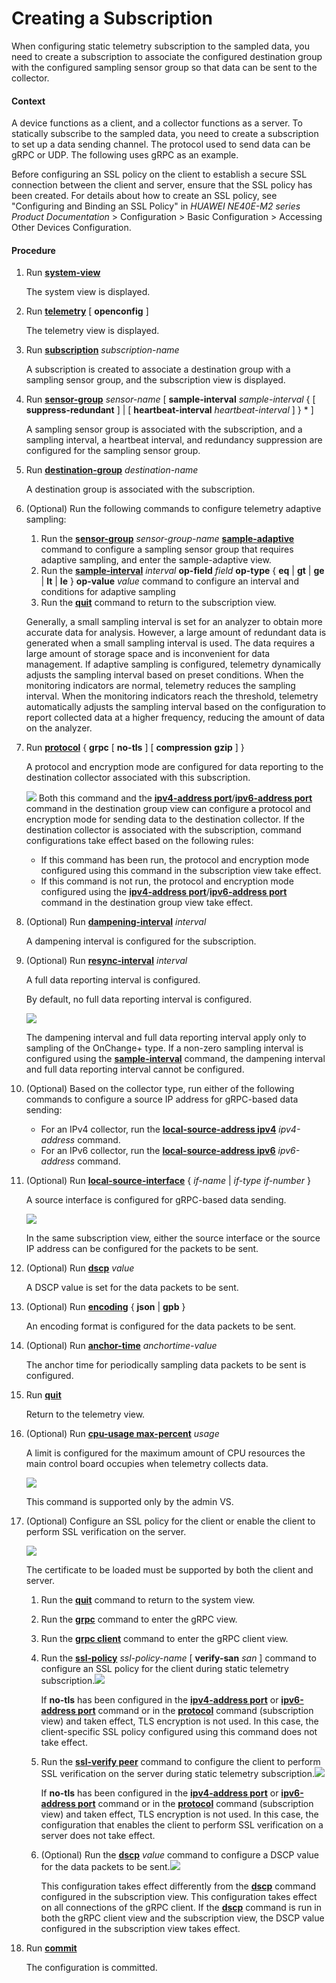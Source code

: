 Creating a Subscription
=======================

When configuring static telemetry subscription to the sampled data, you need to create a subscription to associate the configured destination group with the configured sampling sensor group so that data can be sent to the collector.

#### Context

A device functions as a client, and a collector functions as a server. To statically subscribe to the sampled data, you need to create a subscription to set up a data sending channel. The protocol used to send data can be gRPC or UDP. The following uses gRPC as an example.

Before configuring an SSL policy on the client to establish a secure SSL connection between the client and server, ensure that the SSL policy has been created. For details about how to create an SSL policy, see "Configuring and Binding an SSL Policy" in *HUAWEI NE40E-M2 series Product Documentation* > Configuration > Basic Configuration > Accessing Other Devices Configuration.


#### Procedure

1. Run [**system-view**](cmdqueryname=system-view)
   
   
   
   The system view is displayed.
2. Run [**telemetry**](cmdqueryname=telemetry) [ **openconfig** ]
   
   
   
   The telemetry view is displayed.
3. Run [**subscription**](cmdqueryname=subscription) *subscription-name*
   
   
   
   A subscription is created to associate a destination group with a sampling sensor group, and the subscription view is displayed.
4. Run [**sensor-group**](cmdqueryname=sensor-group) *sensor-name* [ **sample-interval** *sample-interval* { [ **suppress-redundant** ] | [ **heartbeat-interval** *heartbeat-interval* ] } \* ]
   
   
   
   A sampling sensor group is associated with the subscription, and a sampling interval, a heartbeat interval, and redundancy suppression are configured for the sampling sensor group.
5. Run [**destination-group**](cmdqueryname=destination-group) *destination-name*
   
   
   
   A destination group is associated with the subscription.
6. (Optional) Run the following commands to configure telemetry adaptive sampling:
   1. Run the [**sensor-group**](cmdqueryname=sensor-group) *sensor-group-name* [**sample-adaptive**](cmdqueryname=sample-adaptive) command to configure a sampling sensor group that requires adaptive sampling, and enter the sample-adaptive view.
   2. Run the [**sample-interval**](cmdqueryname=sample-interval) *interval* **op-field** *field* **op-type** { **eq** | **gt** | **ge** | **lt** | **le** } **op-value** *value* command to configure an interval and conditions for adaptive sampling
   3. Run the [**quit**](cmdqueryname=quit) command to return to the subscription view.
   
   
   
   Generally, a small sampling interval is set for an analyzer to obtain more accurate data for analysis. However, a large amount of redundant data is generated when a small sampling interval is used. The data requires a large amount of storage space and is inconvenient for data management. If adaptive sampling is configured, telemetry dynamically adjusts the sampling interval based on preset conditions. When the monitoring indicators are normal, telemetry reduces the sampling interval. When the monitoring indicators reach the threshold, telemetry automatically adjusts the sampling interval based on the configuration to report collected data at a higher frequency, reducing the amount of data on the analyzer.
7. Run [**protocol**](cmdqueryname=protocol) { **grpc** [ **no-tls** ] [ **compression** **gzip** ] }
   
   
   
   A protocol and encryption mode are configured for data reporting to the destination collector associated with this subscription.
   
   
   
   ![](../../../../public_sys-resources/note_3.0-en-us.png) Both this command and the [**ipv4-address port**](cmdqueryname=ipv4-address+port)/[**ipv6-address port**](cmdqueryname=ipv6-address+port) command in the destination group view can configure a protocol and encryption mode for sending data to the destination collector. If the destination collector is associated with the subscription, command configurations take effect based on the following rules:
   * If this command has been run, the protocol and encryption mode configured using this command in the subscription view take effect.
   * If this command is not run, the protocol and encryption mode configured using the [**ipv4-address port**](cmdqueryname=ipv4-address+port)/[**ipv6-address port**](cmdqueryname=ipv6-address+port) command in the destination group view take effect.
8. (Optional) Run [**dampening-interval**](cmdqueryname=dampening-interval) *interval*
   
   
   
   A dampening interval is configured for the subscription.
9. (Optional) Run [**resync-interval**](cmdqueryname=resync-interval) *interval*
   
   
   
   A full data reporting interval is configured.
   
   
   
   By default, no full data reporting interval is configured.
   
   ![](../../../../public_sys-resources/note_3.0-en-us.png) 
   
   The dampening interval and full data reporting interval apply only to sampling of the OnChange+ type. If a non-zero sampling interval is configured using the [**sample-interval**](cmdqueryname=sample-interval) command, the dampening interval and full data reporting interval cannot be configured.
10. (Optional) Based on the collector type, run either of the following commands to configure a source IP address for gRPC-based data sending:
    
    
    * For an IPv4 collector, run the [**local-source-address ipv4**](cmdqueryname=local-source-address+ipv4) *ipv4-address* command.
    * For an IPv6 collector, run the [**local-source-address ipv6**](cmdqueryname=local-source-address+ipv6) *ipv6-address* command.
11. (Optional) Run [**local-source-interface**](cmdqueryname=local-source-interface) { *if-name* | *if-type* *if-number* }
    
    
    
    A source interface is configured for gRPC-based data sending.
    
    
    
    ![](../../../../public_sys-resources/note_3.0-en-us.png) 
    
    In the same subscription view, either the source interface or the source IP address can be configured for the packets to be sent.
12. (Optional) Run [**dscp**](cmdqueryname=dscp) *value*
    
    
    
    A DSCP value is set for the data packets to be sent.
13. (Optional) Run [**encoding**](cmdqueryname=encoding) { **json** | **gpb** }
    
    
    
    An encoding format is configured for the data packets to be sent.
14. (Optional) Run [**anchor-time**](cmdqueryname=anchor-time) *anchortime-value*
    
    
    
    The anchor time for periodically sampling data packets to be sent is configured.
15. Run [**quit**](cmdqueryname=quit)
    
    
    
    Return to the telemetry view.
16. (Optional) Run [**cpu-usage max-percent**](cmdqueryname=cpu-usage+max-percent) *usage*
    
    
    
    A limit is configured for the maximum amount of CPU resources the main control board occupies when telemetry collects data.
    
    
    
    ![](../../../../public_sys-resources/note_3.0-en-us.png) 
    
    This command is supported only by the admin VS.
17. (Optional) Configure an SSL policy for the client or enable the client to perform SSL verification on the server.
    
    ![](../../../../public_sys-resources/note_3.0-en-us.png) 
    
    The certificate to be loaded must be supported by both the client and server.
    
    1. Run the [**quit**](cmdqueryname=quit) command to return to the system view.
    2. Run the [**grpc**](cmdqueryname=grpc) command to enter the gRPC view.
    3. Run the [**grpc client**](cmdqueryname=grpc+client) command to enter the gRPC client view.
    4. Run the [**ssl-policy**](cmdqueryname=ssl-policy) *ssl-policy-name* [ **verify-san** *san* ] command to configure an SSL policy for the client during static telemetry subscription.![](../../../../public_sys-resources/note_3.0-en-us.png) 
       
       If **no-tls** has been configured in the [**ipv4-address port**](cmdqueryname=ipv4-address+port) or [**ipv6-address port**](cmdqueryname=ipv6-address+port) command or in the [**protocol**](cmdqueryname=protocol) command (subscription view) and taken effect, TLS encryption is not used. In this case, the client-specific SSL policy configured using this command does not take effect.
    5. Run the [**ssl-verify peer**](cmdqueryname=ssl-verify+peer) command to configure the client to perform SSL verification on the server during static telemetry subscription.![](../../../../public_sys-resources/note_3.0-en-us.png) 
       
       If **no-tls** has been configured in the [**ipv4-address port**](cmdqueryname=ipv4-address+port) or [**ipv6-address port**](cmdqueryname=ipv6-address+port) command or in the [**protocol**](cmdqueryname=protocol) command (subscription view) and taken effect, TLS encryption is not used. In this case, the configuration that enables the client to perform SSL verification on a server does not take effect.
    6. (Optional) Run the [**dscp**](cmdqueryname=dscp) *value* command to configure a DSCP value for the data packets to be sent.![](../../../../public_sys-resources/note_3.0-en-us.png) 
       
       This configuration takes effect differently from the [**dscp**](cmdqueryname=dscp) command configured in the subscription view. This configuration takes effect on all connections of the gRPC client. If the [**dscp**](cmdqueryname=dscp) command is run in both the gRPC client view and the subscription view, the DSCP value configured in the subscription view takes effect.
18. Run [**commit**](cmdqueryname=commit)
    
    
    
    The configuration is committed.